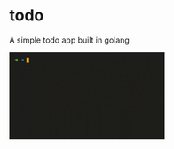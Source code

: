 # todo

A simple todo app built in golang


<img style="max-width:20em;" src="./assets/demo.gif" alt="jim">
